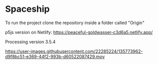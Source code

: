 # Spaceship

To run the project clone the repository inside a folder called "Origin"

p5js version on Netlify: https://peaceful-goldwasser-c3d6a5.netlify.app/

Processing version 3.5.4

https://user-images.githubusercontent.com/22285224/135773962-d9f8bc51-e369-44f2-993b-d60522087429.mov
